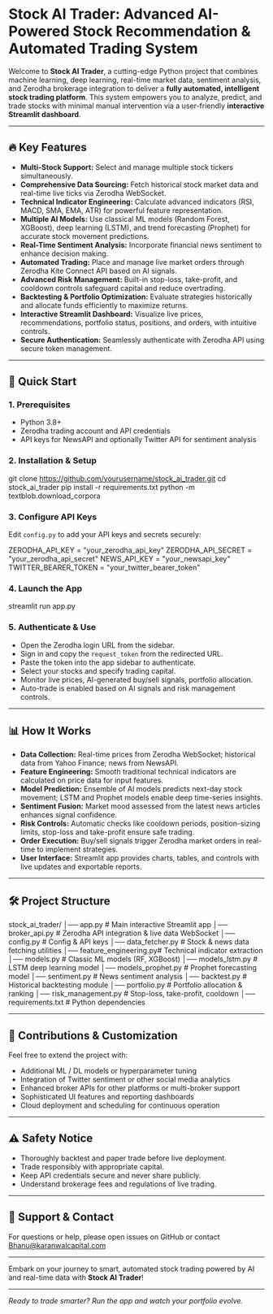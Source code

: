 # Stock AI Trader: Advanced AI-Powered Stock Recommendation & Automated Trading System

Welcome to **Stock AI Trader**, a cutting-edge Python project that combines machine learning, deep learning, real-time market data, sentiment analysis, and Zerodha brokerage integration to deliver a **fully automated, intelligent stock trading platform**. This system empowers you to analyze, predict, and trade stocks with minimal manual intervention via a user-friendly **interactive Streamlit dashboard**.

---

## 🔥 Key Features

- **Multi-Stock Support:** Select and manage multiple stock tickers simultaneously.
- **Comprehensive Data Sourcing:** Fetch historical stock market data and real-time live ticks via Zerodha WebSocket.
- **Technical Indicator Engineering:** Calculate advanced indicators (RSI, MACD, SMA, EMA, ATR) for powerful feature representation.
- **Multiple AI Models:** Use classical ML models (Random Forest, XGBoost), deep learning (LSTM), and trend forecasting (Prophet) for accurate stock movement predictions.
- **Real-Time Sentiment Analysis:** Incorporate financial news sentiment to enhance decision making.
- **Automated Trading:** Place and manage live market orders through Zerodha Kite Connect API based on AI signals.
- **Advanced Risk Management:** Built-in stop-loss, take-profit, and cooldown controls safeguard capital and reduce overtrading.
- **Backtesting & Portfolio Optimization:** Evaluate strategies historically and allocate funds efficiently to maximize returns.
- **Interactive Streamlit Dashboard:** Visualize live prices, recommendations, portfolio status, positions, and orders, with intuitive controls.
- **Secure Authentication:** Seamlessly authenticate with Zerodha API using secure token management.

---

## 🚀 Quick Start

### 1. Prerequisites
- Python 3.8+
- Zerodha trading account and API credentials
- API keys for NewsAPI and optionally Twitter API for sentiment analysis

### 2. Installation & Setup

git clone https://github.com/yourusername/stock_ai_trader.git
cd stock_ai_trader
pip install -r requirements.txt
python -m textblob.download_corpora



### 3. Configure API Keys

Edit `config.py` to add your API keys and secrets securely:

ZERODHA_API_KEY = "your_zerodha_api_key"
ZERODHA_API_SECRET = "your_zerodha_api_secret"
NEWS_API_KEY = "your_newsapi_key"
TWITTER_BEARER_TOKEN = "your_twitter_bearer_token"



### 4. Launch the App

streamlit run app.py



### 5. Authenticate & Use

- Open the Zerodha login URL from the sidebar.
- Sign in and copy the `request_token` from the redirected URL.
- Paste the token into the app sidebar to authenticate.
- Select your stocks and specify trading capital.
- Monitor live prices, AI-generated buy/sell signals, portfolio allocation.
- Auto-trade is enabled based on AI signals and risk management controls.

---

## 📊 How It Works

- **Data Collection:** Real-time prices from Zerodha WebSocket; historical data from Yahoo Finance; news from NewsAPI.
- **Feature Engineering:** Smooth traditional technical indicators are calculated on price data for input features.
- **Model Prediction:** Ensemble of AI models predicts next-day stock movement; LSTM and Prophet models enable deep time-series insights.
- **Sentiment Fusion:** Market mood assessed from the latest news articles enhances signal confidence.
- **Risk Controls:** Automatic checks like cooldown periods, position-sizing limits, stop-loss and take-profit ensure safe trading.
- **Order Execution:** Buy/sell signals trigger Zerodha market orders in real-time to implement strategies.
- **User Interface:** Streamlit app provides charts, tables, and controls with live updates and exportable reports.

---

## 🛠️ Project Structure

stock_ai_trader/
│── app.py # Main interactive Streamlit app
│── broker_api.py # Zerodha API integration & live data WebSocket
│── config.py # Config & API keys
│── data_fetcher.py # Stock & news data fetching utilities
│── feature_engineering.py# Technical indicator extraction
│── models.py # Classic ML models (RF, XGBoost)
│── models_lstm.py # LSTM deep learning model
│── models_prophet.py # Prophet forecasting model
│── sentiment.py # News sentiment analysis
│── backtest.py # Historical backtesting module
│── portfolio.py # Portfolio allocation & ranking
│── risk_management.py # Stop-loss, take-profit, cooldown
│── requirements.txt # Python dependencies



---

## 🤝 Contributions & Customization

Feel free to extend the project with:

- Additional ML / DL models or hyperparameter tuning
- Integration of Twitter sentiment or other social media analytics
- Enhanced broker APIs for other platforms or multi-broker support
- Sophisticated UI features and reporting dashboards
- Cloud deployment and scheduling for continuous operation

---

## ⚠️ Safety Notice

- Thoroughly backtest and paper trade before live deployment.
- Trade responsibly with appropriate capital.
- Keep API credentials secure and never share publicly.
- Understand brokerage fees and regulations of live trading.

---

## 📧 Support & Contact

For questions or help, please open issues on GitHub or contact Bhanu@karanwalcapital.com

---

Embark on your journey to smart, automated stock trading powered by AI and real-time data with **Stock AI Trader**!

---

*Ready to trade smarter? Run the app and watch your portfolio evolve.*
